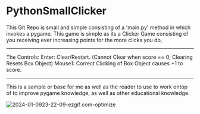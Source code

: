 # PythonSmallClicker

This Git Repo is small and simple consisting of a 'main.py' method in which invokes a pygame.
This game is simple as its a Clicker Game consisting of you receiving ever increasing points for the more clicks you do,
______________________________________________________________________________________________________________________________

The Controls:
Enter: Clear/Restart. (Cannot Clear when score == 0, Clearing Resets Box Object)
Mouse1: Correct Clicking of Box Object causes +1 to score.
 
______________________________________________________________________________________________________________________________

This is a sample or base for me as well as the reader to use to work ontop of to improve pygame knowledge, as well as other
educational knowledge. 

![2024-01-0923-22-09-ezgif com-optimize](https://github.com/Kingerthanu/PythonSmallClicker/assets/76754592/e4204d2a-5a15-457d-bfdf-743bef5e9db1)
